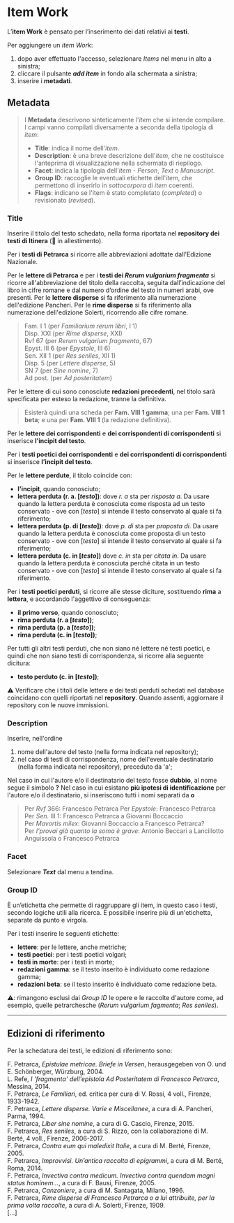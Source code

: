 # Item Work

L’__**item Work**__ è pensato per l’inserimento dei dati relativi ai **testi**. 

Per aggiungere un _item Work_:  
1. dopo aver effettuato l'accesso, selezionare _Items_ nel menu in alto a sinistra;  
2. cliccare il pulsante **_add item_** in fondo alla schermata a sinistra;  
3. inserire i **metadati**.  

## Metadata 

>   I **Metadata** descrivono sinteticamente l'_item_ che si intende compilare. I campi vanno compilati diversamente a seconda della tipologia di _item_:  
>   * **Title**: indica il nome dell'_item_.  
>   * **Description**: è una breve descrizione dell'_item_, che ne costituisce l'anteprima di visualizzazione nella schermata di riepilogo.  
>   * **Facet**: indica la tipologia dell'_item_ - _Person_, _Text_ o _Manuscript_.   
>   * **Group ID**: raccoglie le eventuali etichette dell'_item_, che permettono di inserirlo in _sottocorpora_ di _item_ coerenti.   
>   * **Flags**: indicano se l'item è stato completato (_completed_) o revisionato (_revised_). 

### Title
Inserire il titolo del testo schedato, nella forma riportata nel **repository dei testi di Itinera** (🚧 in allestimento).

Per i **testi di Petrarca** si ricorre alle abbreviazioni adottate dall'Edizione Nazionale.  

Per le **lettere di Petrarca** e per i **testi dei _Rerum vulgarium fragmenta_** si ricorre all'abbreviazione del titolo della raccolta, seguita dall’indicazione del libro in cifre romane e dal numero d’ordine del testo in numeri arabi, ove presenti. Per le **lettere disperse** si fa riferimento alla numerazione dell'edizione Pancheri. Per le **rime disperse** si fa riferimento alla numerazione dell'edizione Solerti, ricorrendo alle cifre romane.  

> Fam. I 1 (per _Familiarium rerum libri_, I 1)   
> Disp. XXI (per _Rime disperse_, XXI)  
> Rvf 67 (per _Rerum vulgarium fragmenta_, 67)  
> Epyst. III 6 (per _Epystole_, III 6)   
> Sen. XII 1 (per _Res seniles_, XII 1)   
> Disp. 5 (per _Lettere disperse_, 5)  
> SN 7 (per _Sine nomine_, 7)  
> Ad post. (per _Ad posteritatem_)  

Per le lettere di cui sono conosciute **redazioni precedenti**, nel titolo sarà specificata per esteso la redazione, tranne la definitiva.

> Esisterà quindi una scheda per **Fam. VIII 1 gamma**; una per **Fam. VIII 1 beta**; e una per **Fam. VIII 1** (la redazione definitiva).  

Per le **lettere dei corrispondenti** e **dei corrispondenti di corrispondenti** si inserisce **l’incipit del testo**.  

Per i **testi poetici dei corrispondenti** e **dei corrispondenti di corrispondenti** si inserisce **l’incipit del testo**.  

Per le **lettere perdute**, il titolo coincide con: 
* **l'incipit**, quando conosciuto;
* **lettera perduta (r. a. [_testo_])**: dove _r. a_ sta per _risposta a_. Da usare quando la lettera perduta è conosciuta come risposta ad un testo conservato - ove con [_testo_] si intende il testo conservato al quale si fa riferimento;
* **lettera perduta (p. di  [_testo_])**: dove _p. di_ sta per _proposta di_. Da usare quando la lettera perduta è conosciuta come proposta di un testo conservato - ove con [_testo_] si intende il testo conservato al quale si fa riferimento;
* **lettera perduta (c. in  [_testo_])** dove _c. in_ sta per _citata in_. Da usare quando la lettera perduta è conosciuta perché citata in un testo conservato  - ove con [_testo_] si intende il testo conservato al quale si fa riferimento.


Per i **testi poetici perduti**, si ricorre alle stesse diciture, sostituendo **rima** a **lettera**, e accordando l'aggettivo di conseguenza:

* **il primo verso**, quando conosciuto;
* **rima perduta (r. a [_testo_])**;
* **rima perduta (p. a [_testo_])**;
* **rima perduta (c. in [_testo_])**;


Per tutti gli altri testi perduti, che non siano né lettere né testi poetici, e quindi che non siano testi di corrispondenza, si ricorre alla seguente dicitura:

* **testo perduto (c. in [_testo_])**;


⚠️ Verificare che i titoli delle lettere e dei testi perduti schedati nel database coincidano con quelli riportati nel **repository**. Quando assenti, aggiornare il repository con le nuove immissioni.


### Description
 
Inserire, nell'ordine
1. nome dell'autore del testo (nella forma indicata nel repository);
2. nel caso di testi di corrispondenza, nome dell'eventuale destinatario (nella forma indicata nel repository), preceduto da 'a';

Nel caso in cui l'autore e/o il destinatario del testo fosse **dubbio**, al nome segue il simbolo **?**
Nel caso in cui esistano **più ipotesi di identificazione** per l'autore e/o il destinatario, si inseriscono tutti i nomi separati da **o**

> Per _Rvf_ 366: Francesco Petrarca
> Per _Epystole_: Francesco Petrarca   
> Per _Sen._ III 1: Francesco Petrarca a Giovanni Boccaccio  
> Per _Mavortis milex_: Giovanni Boccaccio a Francesco Petrarca?  
> Per _I’provai già quanto la soma è grave_: Antonio Beccari a Lancillotto Anguissola o Francesco Petrarca 


### Facet

Selezionare _**Text**_ dal menu a tendina.

### Group ID

È un’etichetta che permette di raggruppare gli item, in questo caso i testi, secondo logiche utili alla ricerca. È possibile inserire più di un'etichetta, separate da punto e virgola.

Per i testi inserire le seguenti etichette:
* **lettere**: per le lettere, anche metriche;
* **testi poetici**: per i testi poetici volgari;
* **testi in morte**: per i testi in morte;
* **redazioni gamma**: se il testo inserito è individuato come redazione gamma;
* **redazioni beta**: se il testo inserito è individuato come redazione beta.  

⚠️: rimangono esclusi dai _Group ID_ le opere e le raccolte d'autore come, ad esempio, quelle petrarchesche (_Rerum vulgarium fagmenta_; _Res seniles_).

  
***

## Edizioni di riferimento

Per la schedatura dei testi, le edizioni di riferimento sono:

F. Petrarca, _Epistulae metricae. Briefe in Versen_, herausgegeben von O. und E. Schönberger, Würzburg, 2004.  
L. Refe, _I 'fragmenta' dell'epistola Ad Posteritatem di Francesco Petrarca_, Messina, 2014.  
F. Petrarca, _Le Familiari_, ed. critica per cura di V. Rossi, 4 voll., Firenze, 1933-1942.  
F. Petrarca, _Lettere disperse. Varie e Miscellanee_, a cura di A. Pancheri, Parma, 1994.   
F. Petrarca, _Liber sine nomine_, a cura di G. Cascio, Firenze, 2015.  
F. Petrarca, _Res seniles_, a cura di S. Rizzo, con la collaborazione di M. Berté, 4 voll., Firenze, 2006-2017.   
F. Petrarca, _Contra eum qui maledixit Italie_, a cura di M. Berté, Firenze, 2005.  
F. Petrarca, _Improvvisi. Un’antica raccolta di epigrammi_, a cura di M. Berté, Roma, 2014.  
F. Petrarca, _Invectiva contra medicum. Invectiva contra quendam magni status hominem…_, a cura di F. Bausi, Firenze, 2005.      
F. Petrarca, _Canzoniere_, a cura di M. Santagata, Milano, 1996.  
F. Petrarca, _Rime disperse di Francesco Petrarca o a lui attribuite, per la prima volta raccolte_, a cura di A. Solerti, Firenze, 1909.   
[...]

